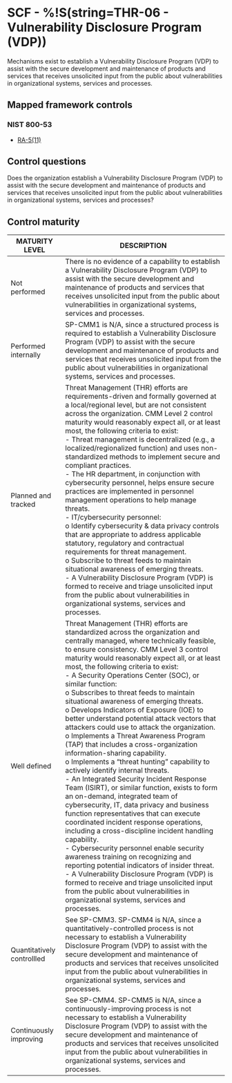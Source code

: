 # SCF - %!S(string=THR-06 - Vulnerability Disclosure Program (VDP))
Mechanisms exist to establish a Vulnerability Disclosure Program (VDP) to assist with the secure development and maintenance of products and services that receives unsolicited input from the public about vulnerabilities in organizational systems, services and processes.
## Mapped framework controls
### NIST 800-53
- [RA-5(11)](../nist80053/ra-5-11.md)
## Control questions
Does the organization establish a Vulnerability Disclosure Program (VDP) to assist with the secure development and maintenance of products and services that receives unsolicited input from the public about vulnerabilities in organizational systems, services and processes?
## Control maturity
|       MATURITY LEVEL       |                                                                                                                                                                                                                                                                                                                                                                                                                                                                                                                                                                                                                                                                                                             DESCRIPTION                                                                                                                                                                                                                                                                                                                                                                                                                                                                                                                                                                                                                                                                                                              |
|----------------------------|--------------------------------------------------------------------------------------------------------------------------------------------------------------------------------------------------------------------------------------------------------------------------------------------------------------------------------------------------------------------------------------------------------------------------------------------------------------------------------------------------------------------------------------------------------------------------------------------------------------------------------------------------------------------------------------------------------------------------------------------------------------------------------------------------------------------------------------------------------------------------------------------------------------------------------------------------------------------------------------------------------------------------------------------------------------------------------------------------------------------------------------------------------------------------------------------------------------------------------------------------------------------------------------------------------------------------------------------------------------------------------------------------------------------------------------|
| Not performed              | There is no evidence of a capability to establish a Vulnerability Disclosure Program (VDP) to assist with the secure development and maintenance of products and services that receives unsolicited input from the public about vulnerabilities in organizational systems, services and processes.                                                                                                                                                                                                                                                                                                                                                                                                                                                                                                                                                                                                                                                                                                                                                                                                                                                                                                                                                                                                                                                                                                                                   |
| Performed internally       | SP-CMM1 is N/A, since a structured process is required to establish a Vulnerability Disclosure Program (VDP) to assist with the secure development and maintenance of products and services that receives unsolicited input from the public about vulnerabilities in organizational systems, services and processes.                                                                                                                                                                                                                                                                                                                                                                                                                                                                                                                                                                                                                                                                                                                                                                                                                                                                                                                                                                                                                                                                                                                 |
| Planned and tracked        | Threat Management (THR) efforts are requirements-driven and formally governed at a local/regional level, but are not consistent across the organization. CMM Level 2 control maturity would reasonably expect all, or at least most, the following criteria to exist:<br>- Threat management is decentralized (e.g., a localized/regionalized function) and uses non-standardized methods to implement secure and compliant practices.<br>- The HR department, in conjunction with cybersecurity personnel, helps ensure secure practices are implemented in personnel management operations to help manage threats.<br>- IT/cybersecurity personnel:<br>o	Identify cybersecurity & data privacy controls that are appropriate to address applicable statutory, regulatory and contractual requirements for threat management.<br>o	Subscribe to threat feeds to maintain situational awareness of emerging threats.<br>- A Vulnerability Disclosure Program (VDP) is formed to receive and triage unsolicited input from the public about vulnerabilities in organizational systems, services and processes.                                                                                                                                                                                                                                                                                                                          |
| Well defined               | Threat Management (THR) efforts are standardized across the organization and centrally managed, where technically feasible, to ensure consistency. CMM Level 3 control maturity would reasonably expect all, or at least most, the following criteria to exist:<br>- A Security Operations Center (SOC), or similar function:<br>o	Subscribes to threat feeds to maintain situational awareness of emerging threats.<br>o	Develops Indicators of Exposure (IOE) to better understand potential attack vectors that attackers could use to attack the organization. <br>o	Implements a Threat Awareness Program (TAP) that includes a cross-organization information-sharing capability. <br>o	Implements a “threat hunting” capability to actively identify internal threats.<br>- An Integrated Security Incident Response Team (ISIRT), or similar function, exists to form an on-demand, integrated team of cybersecurity, IT, data privacy and business function representatives that can execute coordinated incident response operations, including a cross-discipline incident handling capability.<br>- Cybersecurity personnel enable security awareness training on recognizing and reporting potential indicators of insider threat.<br>- A Vulnerability Disclosure Program (VDP) is formed to receive and triage unsolicited input from the public about vulnerabilities in organizational systems, services and processes. |
| Quantitatively controllled | See SP-CMM3. SP-CMM4 is N/A, since a quantitatively-controlled process is not necessary to establish a Vulnerability Disclosure Program (VDP) to assist with the secure development and maintenance of products and services that receives unsolicited input from the public about vulnerabilities in organizational systems, services and processes.                                                                                                                                                                                                                                                                                                                                                                                                                                                                                                                                                                                                                                                                                                                                                                                                                                                                                                                                                                                                                                                                                |
| Continuously improving     | See SP-CMM4. SP-CMM5 is N/A, since a continuously-improving process is not necessary to establish a Vulnerability Disclosure Program (VDP) to assist with the secure development and maintenance of products and services that receives unsolicited input from the public about vulnerabilities in organizational systems, services and processes.                                                                                                                                                                                                                                                                                                                                                                                                                                                                                                                                                                                                                                                                                                                                                                                                                                                                                                                                                                                                                                                                                   |
